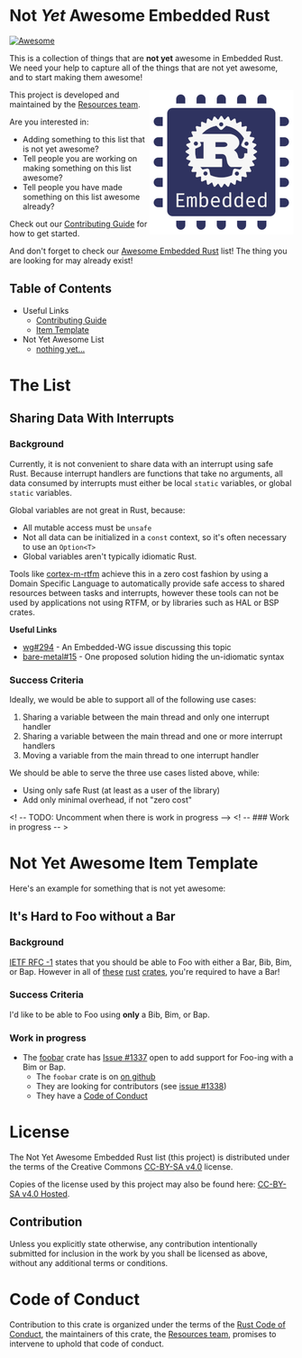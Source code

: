 # Not *Yet* Awesome Embedded Rust

[![Awesome](https://awesome.re/badge.svg)](https://awesome.re)

This is a collection of things that are **not yet** awesome in Embedded Rust. We need your help to capture all of the things that are not yet awesome, and to start making them awesome!

[<img src="ewg-logo-blue-white-on-transparent-256x256.png" align="right" width="256">](https://github.com/rust-embedded/wg)

This project is developed and maintained by the [Resources team][team].

Are you interested in:

* Adding something to this list that is not yet awesome?
* Tell people you are working on making something on this list awesome?
* Tell people you have made something on this list awesome already?

Check out our [Contributing Guide] for how to get started.

[Contributing Guide]: CONTRIBUTING.md

And don't forget to check our [Awesome Embedded Rust][aer] list! The thing you are looking for may already exist!

[aer]: https://github.com/rust-embedded/awesome-embedded-rust

## Table of Contents

* Useful Links
    * [Contributing Guide]
    * [Item Template](#not-yet-awesome-item-template)
* Not Yet Awesome List
    * [nothing yet...](#sharing-data-with-interrupts)

# The List

## Sharing Data With Interrupts

### Background

Currently, it is not convenient to share data with an interrupt using safe Rust. Because interrupt handlers are functions that take no arguments, all data consumed by interrupts must either be local `static` variables, or global `static` variables.

Global variables are not great in Rust, because:

* All mutable access must be `unsafe`
* Not all data can be initialized in a `const` context, so it's often necessary to use an `Option<T>`
* Global variables aren't typically idiomatic Rust.

Tools like [cortex-m-rtfm] achieve this in a zero cost fashion by using a Domain Specific Language to automatically provide safe access to shared resources between tasks and interrupts, however these tools can not be used by applications not using RTFM, or by libraries such as HAL or BSP crates.

**Useful Links**

* [wg#294] - An Embedded-WG issue discussing this topic
* [bare-metal#15] - One proposed solution hiding the un-idiomatic syntax

[wg#294]: https://github.com/rust-embedded/wg/issues/294
[bare-metal#15]: https://github.com/japaric/bare-metal/pull/15
[cortex-m-rtfm]: https://github.com/japaric/cortex-m-rtfm

### Success Criteria

Ideally, we would be able to support all of the following use cases:

1. Sharing a variable between the main thread and only one interrupt handler
2. Sharing a variable between the main thread and one or more interrupt handlers
3. Moving a variable from the main thread to one interrupt handler

We should be able to serve the three use cases listed above, while:

* Using only safe Rust (at least as a user of the library)
* Add only minimal overhead, if not "zero cost"

<! -- TODO: Uncomment when there is work in progress -->
<! -- ### Work in progress -- >

# Not Yet Awesome Item Template

Here's an example for something that is not yet awesome:

## It's Hard to Foo without a Bar

### Background

[IETF RFC -1](#) states that you should be able to Foo with either a Bar, Bib, Bim, or Bap. However in all of [these](#) [rust](#) [crates](#), you're required to have a Bar!

### Success Criteria

I'd like to be able to Foo using **only** a Bib, Bim, or Bap.

### Work in progress

* The [foobar](https://crates.io/crates/foobar) crate has [Issue #1337](#) open to add support for Foo-ing with a Bim or Bap.
    * The `foobar` crate is on [on github](#)
    * They are looking for contributors (see [issue #1338](#))
    * They have a [Code of Conduct](CODE_OF_CONDUCT.md)

# License

The Not Yet Awesome Embedded Rust list (this project) is distributed under the terms of the Creative Commons [CC-BY-SA v4.0] license.

Copies of the license used by this project may also be found here: [CC-BY-SA v4.0 Hosted].

[CC-BY-SA v4.0]: ./LICENSE-CC-BY-SA
[CC-BY-SA v4.0 Hosted]: https://creativecommons.org/licenses/by-sa/4.0/legalcode

## Contribution

Unless you explicitly state otherwise, any contribution intentionally submitted for inclusion in the work by you shall be licensed as above, without any additional terms or conditions.

# Code of Conduct

Contribution to this crate is organized under the terms of the [Rust Code of
Conduct][CoC], the maintainers of this crate, the [Resources team][team], promises
to intervene to uphold that code of conduct.

[CoC]: CODE_OF_CONDUCT.md
[team]: https://github.com/rust-embedded/wg#the-resources-team
